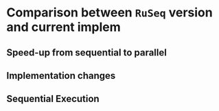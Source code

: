 # Comparison between `RuSeq` version and current implem

## Speed-up from sequential to parallel

## Implementation changes

## Sequential Execution
